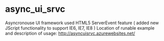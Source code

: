 # async_ui_srvc
Asyncronouse UI framework  used HTML5 ServerEvent feature ( added new JScript functionality to support IE6, IE7, IE8 )
Location of runable example and description of usage: http://asyncuisrvc.azurewebsites.net/
